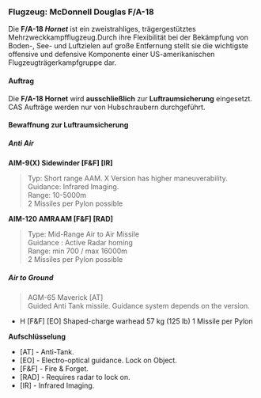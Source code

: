 ### Flugzeug: **McDonnell Douglas F/A-18**

Die **F/A-18 *Hornet*** ist ein zweistrahliges, trägergestütztes Mehrzweckkampfflugzeug.Durch ihre Flexibilität bei der Bekämpfung von Boden-, See- und Luftzielen auf große Entfernung stellt sie die wichtigste offensive und defensive Komponente einer US-amerikanischen Flugzeugträgerkampfgruppe dar.

#### Auftrag

Die **F/A-18 Hornet** wird **ausschließlich** zur **Luftraumsicherung** eingesetzt.  
CAS Aufträge werden nur von Hubschraubern durchgeführt.

#### Bewaffnung zur Luftraumsicherung

##### **Anti Air**  

**AIM-9(X) Sidewinder \[F\&F\] \[IR\]**

> Typ: Short range AAM. X Version has higher maneuverability.  
> Guidance: Infrared Imaging.  
> Range: 10-5000m  
> 2 Missiles per Pylon possible

**AIM-120 AMRAAM \[F\&F\] \[RAD\]**

> Type: Mid-Range Air to Air Missile   
> Guidance : Active Radar homing  
> Range: min 700 / max 16000m  
> 2 Missiles per Pylon possible

##### **Air to Ground**  
> AGM-65 Maverick \[AT\]  
> Guided Anti Tank missile. Guidance system depends on the version.

* H \[F\&F\] \[EO\] Shaped-charge warhead 57 kg (125 lb) 1 Missile per Pylon

**Aufschlüsselung**

* \[AT\] \- Anti-Tank.  
* \[EO\] \- Electro-optical guidance. Lock on Object.  
* \[F\&F\] \- Fire & Forget.  
* \[RAD\] \- Requires radar to lock on.  
* \[IR\] \- Infrared Imaging.